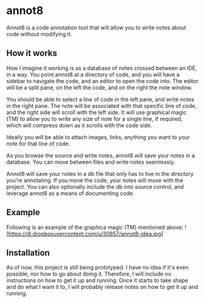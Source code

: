 annot8
======

Annot8 is a code annotation tool that will allow you to write notes about code without modifying it.

How it works
------------

How I imagine it working is as a database of notes crossed between an IDE, in a way.
You point annot8 at a directory of code, and you will have a sidebar to navigate the code, and an editor to open the
code into. The editor will be a split pane, on the left the code, and on the right the note window.

You should be able to select a line of code in the left pane, and write notes in the right pane. The note will be
associated with that specific line of code, and the right side will scroll with the left side. It will use graphical
magic (TM) to allow you to write any size of note for a single line, if required, which will compress down as it
scrolls with the code side.

Ideally you will be able to attach images, links, anything you want to your note for that line of code.

As you browse the source and write notes, annot8 will save your notes in a database. You can move between files and
write notes seemlessly.

Annot8 will save your notes in a db file that only has to live in the directory you're annotating. If you move the code,
your notes will move with the project. You can also optionally include the db into source control, and leverage annot8
as a means of documenting code.

Example
-------

Following is an example of the graphica magic (TM) mentioned above:
![https://dl.dropboxusercontent.com/u/30857/annot8-idea.jpg]

Installation
------------

As of now, this project is still being prototyped. I have no idea if it's even possible, nor how to go about doing it.
Therefore, I will include no instructions on how to get it up and running. Once it starts to take shape and do what I
want it to, I will probably release notes on how to get it up and running.
